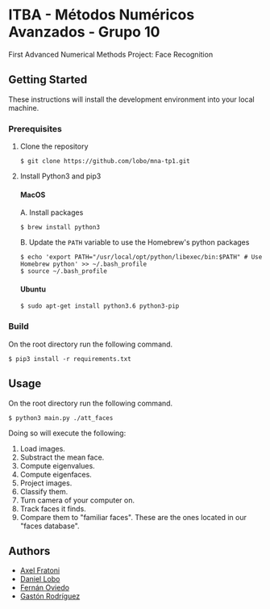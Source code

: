 # ITBA - Métodos Numéricos Avanzados - Grupo 10
First Advanced Numerical Methods Project: Face Recognition

## Getting Started
These instructions will install the development environment into your local machine.

### Prerequisites
1. Clone the repository
	```
	$ git clone https://github.com/lobo/mna-tp1.git
	```
2. Install Python3 and pip3
	#### MacOS
	A. Install packages
	```
	$ brew install python3
	```
	B. Update the ```PATH``` variable to use the Homebrew's python packages
	```
	$ echo 'export PATH="/usr/local/opt/python/libexec/bin:$PATH" # Use Homebrew python' >> ~/.bash_profile
	$ source ~/.bash_profile
	
	```  
	#### Ubuntu
	```
	$ sudo apt-get install python3.6 python3-pip
	```

### Build 

On the root directory run the following command.

```
$ pip3 install -r requirements.txt
```
  
## Usage

On the root directory run the following command. 

```
$ python3 main.py ./att_faces
```

Doing so will execute the following: 

1. Load images.
2. Substract the mean face.
3. Compute eigenvalues.
4. Compute eigenfaces.
5. Project images.
6. Classify them.
7. Turn camera of your computer on.
8. Track faces it finds.
9. Compare them to "familiar faces". These are the ones located in our "faces database".

  
## Authors
* [Axel Fratoni](https://github.com/axelfratoni)
* [Daniel Lobo](https://github.com/lobo)
* [Fernán Oviedo](https://github.com/foviedoITBA)
* [Gastón Rodríguez](https://github.com/gastonrod)
